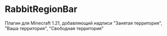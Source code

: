 # RabbitRegionBar
Плагин для Minecraft 1.21, добавляющий надписи "Занятая территория", "Ваша территория", "Свободная территория"
